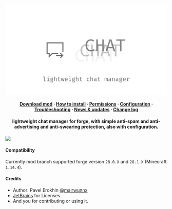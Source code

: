 <img align="center" src="assets/chat_social.png"/>

<h4 align="center"><a href="https://github.com/ProjectEssentials/ProjectEssentials-Chat/releases/download/v1.14.4-1.1.0/Project.Essentials.Chat-1.14.4-1.1.0.jar">Download mod</a> · <a href="https://mairwunnx.gitbook.io/project-essentials/project-essentials-chat#how-to-install">How to install</a> · <a href="https://mairwunnx.gitbook.io/project-essentials/project-essentials-chat#permissions">Permissions</a> · <a href="https://mairwunnx.gitbook.io/project-essentials/project-essentials-chat#configuration">Configuration</a> · <a href="https://github.com/ProjectEssentials/ProjectEssentials-Chat/issues/new/choose">Troubleshooting</a> · <a href="https://t.me/minecraftforge">News & updates</a> · <a href="changelog.md">Change log</a></h4>

<h4 align="center">lightweight chat manager for forge, with simple anti-spam and anti-advertising and anti-swearing protection, also with configuration.</h4>

<img align="center" src="assets/chat_demo.gif"/>

#### Compatibility

Currently mod branch supported forge version `28.0.X` and `28.1.X` (Minecraft `1.14.4`).

#### Credits

- Author: Pavel Erokhin [@mairwunnx](https://github.com/mairwunnx)
- [JetBrains](https://www.jetbrains.com/) for Licenses
- And you for contributing or using it.
